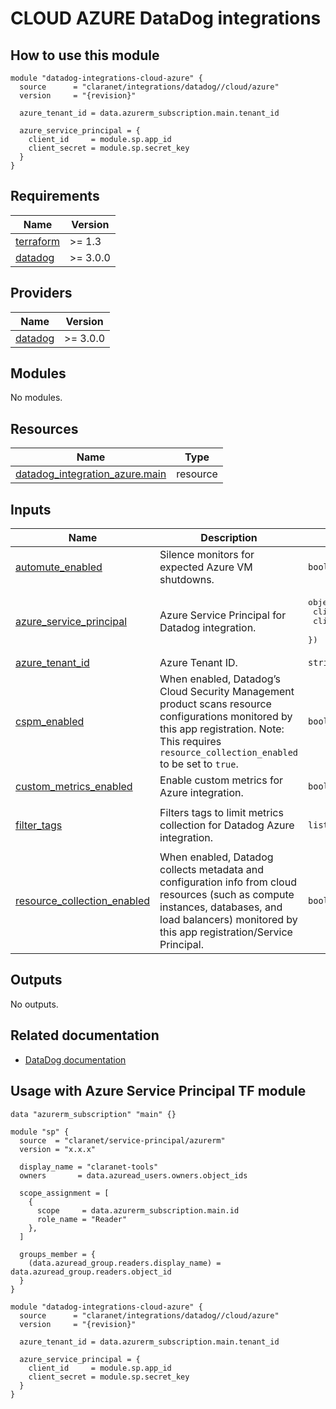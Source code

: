 # CLOUD AZURE DataDog integrations

## How to use this module

```hcl
module "datadog-integrations-cloud-azure" {
  source      = "claranet/integrations/datadog//cloud/azure"
  version     = "{revision}"

  azure_tenant_id = data.azurerm_subscription.main.tenant_id

  azure_service_principal = {
    client_id     = module.sp.app_id
    client_secret = module.sp.secret_key
  }
}

```

## Requirements

| Name | Version |
|------|---------|
| <a name="requirement_terraform"></a> [terraform](#requirement\_terraform) | >= 1.3 |
| <a name="requirement_datadog"></a> [datadog](#requirement\_datadog) | >= 3.0.0 |

## Providers

| Name | Version |
|------|---------|
| <a name="provider_datadog"></a> [datadog](#provider\_datadog) | >= 3.0.0 |

## Modules

No modules.

## Resources

| Name | Type |
|------|------|
| [datadog_integration_azure.main](https://registry.terraform.io/providers/Datadog/datadog/latest/docs/resources/integration_azure) | resource |

## Inputs

| Name | Description | Type | Default | Required |
|------|-------------|------|---------|:--------:|
| <a name="input_automute_enabled"></a> [automute\_enabled](#input\_automute\_enabled) | Silence monitors for expected Azure VM shutdowns. | `bool` | `false` | no |
| <a name="input_azure_service_principal"></a> [azure\_service\_principal](#input\_azure\_service\_principal) | Azure Service Principal for Datadog integration. | <pre>object({<br>    client_id     = string<br>    client_secret = string<br>  })</pre> | n/a | yes |
| <a name="input_azure_tenant_id"></a> [azure\_tenant\_id](#input\_azure\_tenant\_id) | Azure Tenant ID. | `string` | n/a | yes |
| <a name="input_cspm_enabled"></a> [cspm\_enabled](#input\_cspm\_enabled) | When enabled, Datadog’s Cloud Security Management product scans resource configurations monitored by this app registration. Note: This requires `resource_collection_enabled` to be set to `true`. | `bool` | `false` | no |
| <a name="input_custom_metrics_enabled"></a> [custom\_metrics\_enabled](#input\_custom\_metrics\_enabled) | Enable custom metrics for Azure integration. | `bool` | `false` | no |
| <a name="input_filter_tags"></a> [filter\_tags](#input\_filter\_tags) | Filters tags to limit metrics collection for Datadog Azure integration. | `list(string)` | <pre>[<br>  "dd_monitoring:enabled"<br>]</pre> | no |
| <a name="input_resource_collection_enabled"></a> [resource\_collection\_enabled](#input\_resource\_collection\_enabled) | When enabled, Datadog collects metadata and configuration info from cloud resources (such as compute instances, databases, and load balancers) monitored by this app registration/Service Principal. | `bool` | `null` | no |

## Outputs

No outputs.
## Related documentation

 - [DataDog documentation](https://docs.datadoghq.com/integrations/azure/#setup)

## Usage with Azure Service Principal TF module

```hcl
data "azurerm_subscription" "main" {}

module "sp" {
  source  = "claranet/service-principal/azurerm"
  version = "x.x.x"

  display_name = "claranet-tools"
  owners       = data.azuread_users.owners.object_ids

  scope_assignment = [
    {
      scope     = data.azurerm_subscription.main.id
      role_name = "Reader"
    },
  ]

  groups_member = {
    (data.azuread_group.readers.display_name) = data.azuread_group.readers.object_id
  }
}

module "datadog-integrations-cloud-azure" {
  source      = "claranet/integrations/datadog//cloud/azure"
  version     = "{revision}"

  azure_tenant_id = data.azurerm_subscription.main.tenant_id

  azure_service_principal = {
    client_id     = module.sp.app_id
    client_secret = module.sp.secret_key
  }
}

```
